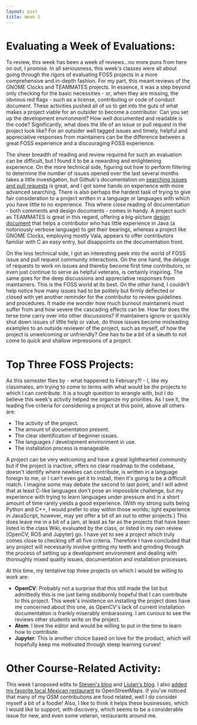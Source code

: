 ```yaml
---
layout: post
title: Week 5
---
```


# Evaluating a Week of Evaluations:
To review, this week has been a week of reviews...no more puns from here on out, I promise. In all seriousness, this week's classes were all about going through the rigors of evaluating FOSS projects in a more comprehensive and in-depth fashion. For my part, this meant reviews of the GNOME Clocks and TEAMMATES projects. In essence, it was a step beyond only checking for the basic necessities - or, when they are missing, the obvious red flags - such as a license, contributing or code of conduct document. These activities pushed all of us to get into the guts of what makes a project viable for an outsider to become a contributor. Can you set up the development environment? How well documented and readable is the code? Significantly, what does the life of an issue or pull request in the project look like? For an outsider well tagged issues and timely, helpful and appreciative responses from maintainers can be the difference between a great FOSS experience and a discouraging FOSS experience. 

The sheer breadth of reading and review required for such an evaluation can be difficult, but I found it to be a rewarding and enlightening experience. On the more technical side, figuring out how to perform filtering to determine the number of issues opened over the last several months takes a little investigation, but Github's documentation on [searching issues and pull requests](https://help.github.com/en/github/searching-for-information-on-github/searching-issues-and-pull-requests) is great, and I got some hands on experience with more advanced searching. There is also perhaps the hardest task of trying to give fair consideration to a project written in a language or languages with which you have little to no experience. This where close reading of documentation - both comments and design documents - comes in handy. A project such as TEAMMATES is great in this regard, offering a big-picture [design document](https://github.com/TEAMMATES/teammates/blob/master/docs/design.md) that helps a contributor who has little experience in Java (a notoriously verbose language) to get their bearings, whereas a project like GNOME Clocks, employing mostly Vala, appears to offer contributors familiar with C an easy entry, but disappoints on the documentation front. 

On the less technical side, I got an interesting peek into the world of FOSS issue and pull request community interactions. On the one hand, the deluge of requests to work on issues and thereby become first time contributors, or even just continue to serve as helpful veterans, is certainly inspiring. The same goes for the deep discussions and  appreciative responses from maintainers. This is the FOSS world at its best. On the other hand, I couldn't help notice how many issues had to be politely but firmly deflected or closed with yet another reminder for the contributor to review guidelines and procedures. It made me wonder how much burnout maintainers must suffer from and how severe the cascading effects can be. How far does the terse tone carry over into other discussions? If maintainers ignore or quickly shut down issues of little help or value, do those issues become misleading examples to an outside reviewer of the project, such as myself, of how the project is unwelcoming or unfriendly? One has to be a bit of a sleuth to not come to quick and shallow impressions of a project.

# Top Three FOSS Projects:
As this semester flies by - what happened to February?! - I, like my classmates, am trying to come to terms with what would be *the* projects to which I can contribute. It is a tough question to wrangle with, but I do believe this week's activity helped me organize my priorities. As I see it, the leading five criteria for considering a project at this point, above all others are:
- The activity of the project.
- The amount of documentation present.
- The clear identification of beginner issues.
- The languages / development environment in use.
- The installation process is manageable.

A project can be very welcoming and have a great lighthearted community but if the project is inactive, offers no clear roadmap to the codebase, doesn't identify where newbies can contribute, is written in a language foreign to me, or I can't even get it to install, then it's going to be a difficult match. I imagine some may debate the second to last point, and I will admit that at least C-like languages don't pose an impossible challenge, but my experience with trying to learn languages under pressure and in a short amount of time rarely yields a good experience. (With my strong suits being Python and C++, I would prefer to stay within those worlds; light experience in JavaScript, however, may yet offer a bit of an out to other projects.) This does leave me in a bit of a jam, at least as far as the projects that have been listed in the class Wiki, evaluated by the class, or listed in my own review (OpenCV, ROS and Jupyter) go. I have yet to see a project which truly comes close to checking off all five criteria. Therefore I have concluded that any project will necessarily involve gritting my teeth and grinding through the process of setting up a development environment and dealing with thoroughly mixed quality issues, documentation and installation processes. 

At this time, my tentative top three projects on which I would be willing to work are:

- **OpenCV**: Probably not a surprise that this still made the list but admittedly this is me just being stubbornly hopeful that I can contribute to this project. This week's insistence on installing the project does have me concerned about this one, as OpenCV's lack of current installation documentation is frankly miserably embarassing. I am curious to see the reviews other students write on the project.
- **Atom**: I love the editor and would be willing to put in the time to learn how to contribute.
- **Jupyter**: This is another choice based on love for the product, which will hopefully keep me motivated through steep learning curves!

# Other Course-Related Activity:
This week I proposed edits to [Steven's blog](https://github.com/hunter-college-ossd-spr-2020/Nannaquin-weekly/pull/2) and [Liulan's blog](https://github.com/hunter-college-ossd-spr-2020/liulanz-weekly/pull/6). I also [added my favorite local Mexican restaurant](https://www.openstreetmap.org/changeset/81634942) to OpenStreetMaps. If you've noticed that many of my OSM contributions are food related, well I do consider myself a bit of a foodie! Also, I like to think it helps these businesses, which I would like to support, with discovery, which seems to be a considerable issue for new, and even some veteran, restaurants around me. 